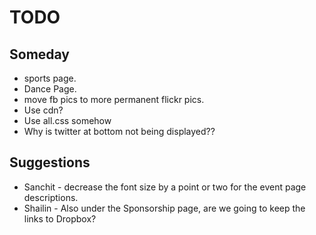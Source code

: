 TODO
=======

Someday
-----------
  * sports page.
  * Dance Page.
  * move fb pics to more permanent flickr pics.
  * Use cdn?
  * Use all.css somehow
  * Why is twitter at bottom not being displayed??

Suggestions
-----------
  * Sanchit - decrease the font size by a point or two for the event page descriptions.
  * Shailin - Also under the Sponsorship page, are we going to keep the links to Dropbox?
